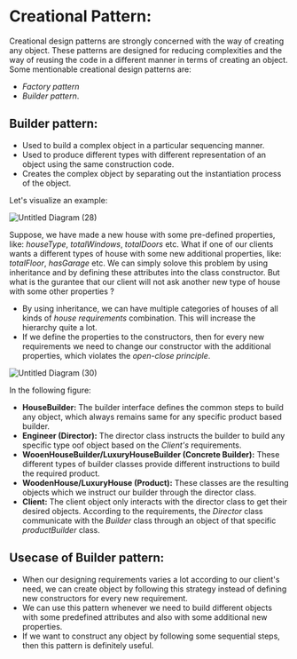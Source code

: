 
# Creational Pattern:
Creational design patterns are strongly concerned with the way of creating any object. These patterns are designed for reducing complexities and the way of reusing the code in a different manner in terms of creating an object. <br/>
Some mentionable creational design patterns are: 
- *Factory pattern*
- *Builder pattern*. 

## Builder pattern:
- Used to build a complex object in a particular sequencing manner.
- Used to produce different types with different representation of an object using the same construction code.
- Creates the complex object by separating out the instantiation process of the object.

Let's visualize an example: <br/>

![Untitled Diagram (28)](https://github.com/Asibul-40/Some-useful-Design-Patterns/assets/77221075/07fba960-55d4-4e00-b87b-bacc1e4b131f)


Suppose, we have made a new house with some pre-defined properties, like: *houseType*, *totalWindows*, *totalDoors* etc. What if one of our clients wants a different types of house with some new additional properties, like: *totalFloor*, *hasGarage* etc. We can simply solove this problem by using inheritance and by defining these attributes into the class constructor.
But what is the gurantee that our client will not ask another new type of house with some other properties ?
- By using inheritance, we can have multiple categories of houses of all kinds of *house requirements* combination. This will increase the hierarchy quite a lot.
- If we define the properties to the constructors, then for every new requirements we need to change our constructor with the additional properties, which violates the *open-close principle*.

![Untitled Diagram (30)](https://github.com/Asibul-40/Some-useful-Design-Patterns/assets/77221075/df7cb762-636a-4801-8b8d-d9533396c60a)

In the following figure: <br/>
- **HouseBuilder:** The builder interface defines the common steps to build any object, which always remains same for any specific product based builder.
- **Engineer (Director):** The director class instructs the builder to build any specific type oof object based on the *Client's* requirements.
- **WooenHouseBuilder/LuxuryHouseBuilder (Concrete Builder):** These different types of builder classes provide different instructions to build the required product.
- **WoodenHouse/LuxuryHouse (Product):** These classes are the resulting objects which we instruct our builder through the director class.
- **Client:** The client object only interacts with the director class to get their desired objects. According to the requirements, the *Director* class communicate with the *Builder* class through an object of that specific *productBuilder* class.


## Usecase of Builder pattern:
- When our designing requirements varies a lot according to our client's need, we can create object by following this strategy instead of defining new constructors for every new requirement.
- We can use this pattern whenever we need to build different objects with some predefined attributes and also with some additional new properties.
- If we want to construct any object by following some sequential steps, then this pattern is definitely useful.


